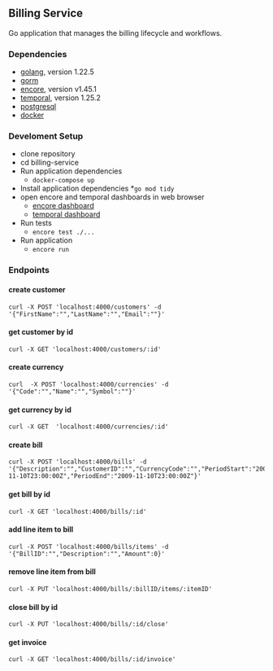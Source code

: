 ##  Billing Service
Go application that manages the billing lifecycle and workflows. 

### Dependencies 
* [golang](https://go.dev/doc/install), version 1.22.5
* [gorm](https://gorm.io/)
* [encore](https://encore.dev/docs/ts/install), version v1.45.1
* [temporal](https://learn.temporal.io/getting_started/go/dev_environment/), version 1.25.2
* [postgresql]()
* [docker]()


### Develoment Setup
* clone repository
* cd billing-service
* Run application dependencies
  * `docker-compose up` 
* Install application dependencies
  *`go mod tidy` 
* open encore and temporal dashboards in web browser
  * [encore dashboard](http://localhost:9400/)
  * [temporal dashboard](http://localhost:8080/)
* Run tests 
  * `encore test ./...`
* Run application
  * `encore run`


### Endpoints
#### create customer 
```
curl -X POST 'localhost:4000/customers' -d '{"FirstName":"","LastName":"","Email":""}'
```

#### get customer by id
```
curl -X GET 'localhost:4000/customers/:id'
```

#### create currency
```
curl  -X POST 'localhost:4000/currencies' -d '{"Code":"","Name":"","Symbol":""}'
```

#### get currency by id
```
curl -X GET  'localhost:4000/currencies/:id'
```

#### create bill
```
curl -X POST 'localhost:4000/bills' -d '{"Description":"","CustomerID":"","CurrencyCode":"","PeriodStart":"2009-11-10T23:00:00Z","PeriodEnd":"2009-11-10T23:00:00Z"}'
```

#### get bill by id
```
curl -X GET 'localhost:4000/bills/:id'
```

#### add line item to bill
```
curl -X POST 'localhost:4000/bills/items' -d '{"BillID":"","Description":"","Amount":0}'
```

#### remove line item from bill
```
curl -X PUT 'localhost:4000/bills/:billID/items/:itemID'
```

#### close bill by id
```
curl -X PUT 'localhost:4000/bills/:id/close'
```

#### get invoice
```
curl -X GET 'localhost:4000/bills/:id/invoice'
```

